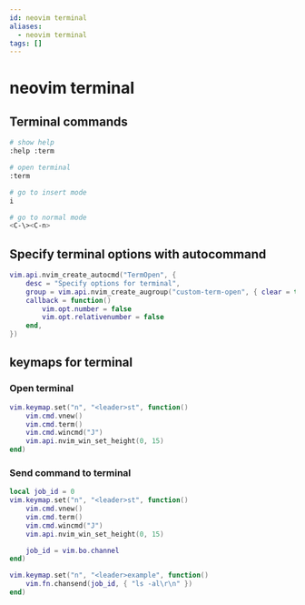 ```yaml
---
id: neovim terminal
aliases:
  - neovim terminal
tags: []
---
```


# neovim terminal

## Terminal commands

```bash
# show help
:help :term

# open terminal
:term

# go to insert mode
i

# go to normal mode
<C-\><C-n>
```

## Specify terminal options with autocommand

```lua
vim.api.nvim_create_autocmd("TermOpen", {
	desc = "Specify options for terminal",
	group = vim.api.nvim_create_augroup("custom-term-open", { clear = true }),
	callback = function()
		vim.opt.number = false
		vim.opt.relativenumber = false
	end,
})
```

## keymaps for terminal

### Open terminal

```lua
vim.keymap.set("n", "<leader>st", function()
    vim.cmd.vnew()
    vim.cmd.term()
    vim.cmd.wincmd("J")
    vim.api.nvim_win_set_height(0, 15)
end)
```

### Send command to terminal

```lua
local job_id = 0
vim.keymap.set("n", "<leader>st", function()
    vim.cmd.vnew()
    vim.cmd.term()
    vim.cmd.wincmd("J")
    vim.api.nvim_win_set_height(0, 15)

    job_id = vim.bo.channel
end)

vim.keymap.set("n", "<leader>example", function()
    vim.fn.chansend(job_id, { "ls -al\r\n" })
end)
```
